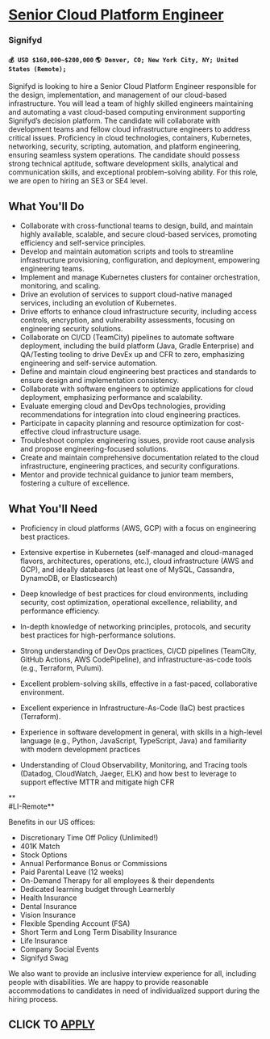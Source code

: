 # [Senior Cloud Platform Engineer](https://www.remotewlb.com/apply/senior-cloud-platform-engineer-106279)  
### Signifyd  
#### `💰 USD $160,000~$200,000` `🌎 Denver, CO; New York City, NY; United States (Remote);`  

Signifyd is looking to hire a Senior Cloud Platform Engineer responsible for the design, implementation, and management of our cloud-based infrastructure. You will lead a team of highly skilled engineers maintaining and automating a vast cloud-based computing environment supporting Signifyd’s decision platform. The candidate will collaborate with development teams and fellow cloud infrastructure engineers to address critical issues. Proficiency in cloud technologies, containers, Kubernetes, networking, security, scripting, automation, and platform engineering, ensuring seamless system operations. The candidate should possess strong technical aptitude, software development skills, analytical and communication skills, and exceptional problem-solving ability. For this role, we are open to hiring an SE3 or SE4 level.

## What You'll Do

  * Collaborate with cross-functional teams to design, build, and maintain highly available, scalable, and secure cloud-based services, promoting efficiency and self-service principles.
  * Develop and maintain automation scripts and tools to streamline infrastructure provisioning, configuration, and deployment, empowering engineering teams.
  * Implement and manage Kubernetes clusters for container orchestration, monitoring, and scaling.
  * Drive an evolution of services to support cloud-native managed services, including an evolution of Kubernetes.
  * Drive efforts to enhance cloud infrastructure security, including access controls, encryption, and vulnerability assessments, focusing on engineering security solutions.
  * Collaborate on CI/CD (TeamCity) pipelines to automate software deployment, including the build platform (Java, Gradle Enterprise) and QA/Testing tooling to drive DevEx up and CFR to zero, emphasizing engineering and self-service automation.
  * Define and maintain cloud engineering best practices and standards to ensure design and implementation consistency.
  * Collaborate with software engineers to optimize applications for cloud deployment, emphasizing performance and scalability.
  * Evaluate emerging cloud and DevOps technologies, providing recommendations for integration into cloud engineering practices.
  * Participate in capacity planning and resource optimization for cost-effective cloud infrastructure usage.
  * Troubleshoot complex engineering issues, provide root cause analysis and propose engineering-focused solutions.
  * Create and maintain comprehensive documentation related to the cloud infrastructure, engineering practices, and security configurations.
  * Mentor and provide technical guidance to junior team members, fostering a culture of excellence.

## What You'll Need

  * Proficiency in cloud platforms (AWS, GCP) with a focus on engineering best practices.
  * Extensive expertise in Kubernetes (self-managed and cloud-managed flavors, architectures, operations, etc.), cloud infrastructure (AWS and GCP), and ideally databases (at least one of MySQL, Cassandra, DynamoDB, or Elasticsearch)

  * Deep knowledge of best practices for cloud environments, including security, cost optimization, operational excellence, reliability, and performance efficiency.

  * In-depth knowledge of networking principles, protocols, and security best practices for high-performance solutions.
  * Strong understanding of DevOps practices, CI/CD pipelines (TeamCity, GitHub Actions, AWS CodePipeline), and infrastructure-as-code tools (e.g., Terraform, Pulumi).
  * Excellent problem-solving skills, effective in a fast-paced, collaborative environment.
  * Excellent experience in Infrastructure-As-Code (IaC) best practices (Terraform).
  * Experience in software development in general, with skills in a high-level language (e.g., Python, JavaScript, TypeScript, Java) and familiarity with modern development practices
  * Understanding of Cloud Observability, Monitoring, and Tracing tools (Datadog, CloudWatch, Jaeger, ELK) and how best to leverage to support effective MTTR and mitigate high CFR

**  
#LI-Remote**

Benefits in our US offices:

  * Discretionary Time Off Policy (Unlimited!)
  * 401K Match
  * Stock Options
  * Annual Performance Bonus or Commissions
  * Paid Parental Leave (12 weeks)
  * On-Demand Therapy for all employees & their dependents
  * Dedicated learning budget through Learnerbly
  * Health Insurance
  * Dental Insurance
  * Vision Insurance
  * Flexible Spending Account (FSA)
  * Short Term and Long Term Disability Insurance
  * Life Insurance
  * Company Social Events
  * Signifyd Swag

We also want to provide an inclusive interview experience for all, including people with disabilities. We are happy to provide reasonable accommodations to candidates in need of individualized support during the hiring process.

  
## CLICK TO [APPLY](https://www.remotewlb.com/apply/senior-cloud-platform-engineer-106279)

